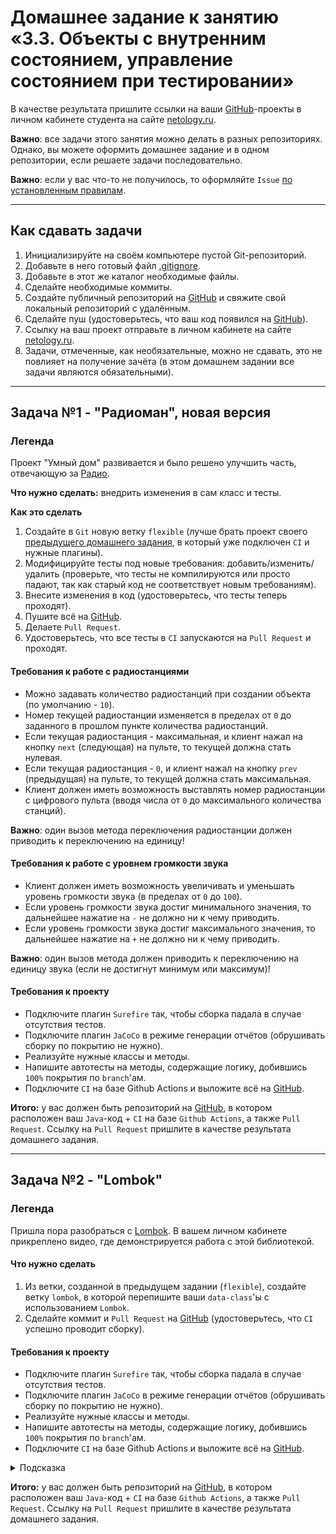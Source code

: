 # Домашнее задание к занятию «3.3. Объекты с внутренним состоянием, управление состоянием при тестировании»

В качестве результата пришлите ссылки на ваши [GitHub](https://github.com/)-проекты в личном кабинете студента на сайте [netology.ru](https://netology.ru).

**Важно**: все задачи этого занятия можно делать в разных репозиториях. Однако, вы можете оформить домашнее задание и в одном репозитории, если решаете задачи последовательно.

**Важно**: если у вас что-то не получилось, то оформляйте `Issue` [по установленным правилам](../report-requirements.md).

---
## Как сдавать задачи

1. Инициализируйте на своём компьютере пустой Git-репозиторий.
1. Добавьте в него готовый файл [.gitignore](../.gitignore).
1. Добавьте в этот же каталог необходимые файлы.
1. Сделайте необходимые коммиты.
1. Создайте публичный репозиторий на [GitHub](https://github.com/) и свяжите свой локальный репозиторий с удалённым.
1. Сделайте пуш (удостоверьтесь, что ваш код появился на [GitHub](https://github.com/)).
1. Ссылку на ваш проект отправьте в личном кабинете на сайте [netology.ru](https://netology.ru).
1. Задачи, отмеченные, как необязательные, можно не сдавать, это не повлияет на получение зачёта (в этом домашнем задании все задачи являются обязательными).

---
## Задача №1 - "Радиоман", новая версия

### Легенда

Проект "Умный дом" развивается и было решено улучшить часть, отвечающую за [Радио](../oop1).

**Что нужно сделать:** внедрить изменения в сам класс и тесты.

**Как это сделать**
1. Создайте в `Git` новую ветку `flexible` (лучше брать проект своего [предыдущего домашнего задания](https://github.com/netology-code/javaqa-homeworks/tree/master/oop1#%D0%B7%D0%B0%D0%B4%D0%B0%D1%87%D0%B0-2---%D1%80%D0%B0%D0%B4%D0%B8%D0%BE%D0%BC%D0%B0%D0%BD), в который уже подключен `CI` и нужные плагины).
1. Модифицируйте тесты под новые требования: добавить/изменить/удалить (проверьте, что тесты не компилируются или просто падают, так как старый код не соответствует новым требованиям).
1. Внесите изменения в код (удостоверьтесь, что тесты теперь проходят).
1. Пушите всё на [GitHub](https://github.com/).
1. Делаете `Pull Request`.
1. Удостоверьтесь, что все тесты в `CI` запускаются на `Pull Request` и проходят.

#### Требования к работе с радиостанциями
* Можно задавать количество радиостанций при создании объекта (по умолчанию - `10`).
* Номер текущей радиостанции изменяется в пределах от `0` до заданного в прошлом пункте количества радиостанций.
* Если текущая радиостанция - максимальная, и клиент нажал на кнопку `next` (следующая) на пульте, то текущей должна стать нулевая.
* Если текущая радиостанция - `0`, и клиент нажал на кнопку `prev` (предыдущая) на пульте, то текущей должна стать максимальная.
* Клиент должен иметь возможность выставлять номер радиостанции с цифрового пульта (вводя числа от `0` до максимального количества станций).

**Важно**: один вызов метода переключения радиостанции должен приводить к переключению на единицу! 

#### Требования к работе с уровнем громкости звука
* Клиент должен иметь возможность увеличивать и уменьшать уровень громкости звука (в пределах от `0` до `100`).
* Если уровень громкости звука достиг минимального значения, то дальнейшее нажатие на `-` не должно ни к чему приводить.
* Если уровень громкости звука достиг максимального значения, то дальнейшее нажатие на `+` не должно ни к чему приводить.

**Важно**: один вызов метода должен приводить к переключению на единицу звука (если не достигнут минимум или максимум)! 

#### Требования к проекту
* Подключите плагин `Surefire` так, чтобы сборка падала в случае отсутствия тестов.
* Подключите плагин `JaCoCo` в режиме генерации отчётов (обрушивать сборку по покрытию не нужно).
* Реализуйте нужные классы и методы.
* Напишите автотесты на методы, содержащие логику, добившись `100%` покрытия по `branch`'ам.
* Подключите `CI` на базе Github Actions и выложите всё на [GitHub](https://github.com/).

**Итого:** у вас должен быть репозиторий на [GitHub](https://github.com/), в котором расположен ваш `Java`-код + `CI` на базе `Github Actions`, а также `Pull Request`. Ссылку на `Pull Request` пришлите в качестве результата домашнего задания.

---
## Задача №2 - "Lombok"

### Легенда

Пришла пора разобраться с [Lombok](https://projectlombok.org). В вашем личном кабинете прикреплено видео, где демонстрируется работа с этой библиотекой.

#### Что нужно сделать
1. Из ветки, созданной в предыдущем задании (`flexible`), создайте ветку `lombok`, в которой перепишите ваши `data-class`'ы с использованием `Lombok`.
1. Сделайте коммит и `Pull Request` на [GitHub](https://github.com/) (удостоверьтесь, что `CI` успешно проводит сборку).
 
#### Требования к проекту
* Подключите плагин `Surefire` так, чтобы сборка падала в случае отсутствия тестов.
* Подключите плагин `JaCoCo` в режиме генерации отчётов (обрушивать сборку по покрытию не нужно).
* Реализуйте нужные классы и методы.
* Напишите автотесты на методы, содержащие логику, добившись `100%` покрытия по `branch`'ам.
* Подключите `CI` на базе Github Actions и выложите всё на [GitHub](https://github.com/).

<details>
  <summary>Подсказка</summary>
  
 При использовании `Lombok` покрытие сгенерированных им методов (например, `getter`/`setter`'ы) тоже учитывается плагином `JaCoCo`. Это не всегда бывает нужно.
Варианта тут два:
* Прочитать документацию на [`excludes`](https://www.jacoco.org/jacoco/trunk/doc/check-mojo.html#excludes) и узнать, как исключать целые классы из рассмотрения (не наш вариант).
* Игнорировать сгенерированные `Lombok`'ом методы. Для этого создайте файл `lombok.config` в корне проекта со следующим содержимым: `lombok.addLombokGeneratedAnnotation = true`.
И не забудьте сделать `mvn clean`!
</details>

**Итого:** у вас должен быть репозиторий на [GitHub](https://github.com/), в котором расположен ваш `Java`-код + `CI` на базе `Github Actions`, а также `Pull Request`. Ссылку на `Pull Request` пришлите в качестве результата домашнего задания.
